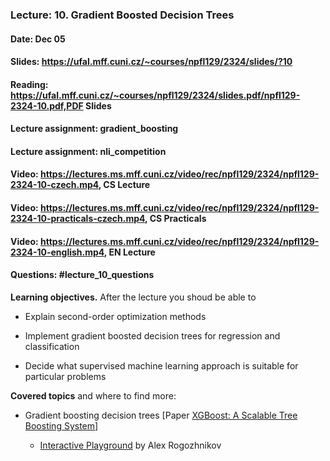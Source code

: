 ### Lecture: 10. Gradient Boosted Decision Trees
#### Date: Dec 05
#### Slides: https://ufal.mff.cuni.cz/~courses/npfl129/2324/slides/?10
#### Reading: https://ufal.mff.cuni.cz/~courses/npfl129/2324/slides.pdf/npfl129-2324-10.pdf,PDF Slides
#### Lecture assignment: gradient_boosting
#### Lecture assignment: nli_competition
#### Video: https://lectures.ms.mff.cuni.cz/video/rec/npfl129/2324/npfl129-2324-10-czech.mp4, CS Lecture
#### Video: https://lectures.ms.mff.cuni.cz/video/rec/npfl129/2324/npfl129-2324-10-practicals-czech.mp4, CS Practicals
#### Video: https://lectures.ms.mff.cuni.cz/video/rec/npfl129/2324/npfl129-2324-10-english.mp4, EN Lecture
#### Questions: #lecture_10_questions

**Learning objectives.** After the lecture you shoud be able to

- Explain second-order optimization methods

- Implement gradient boosted decision trees for regression and classification

- Decide what supervised machine learning approach is suitable for particular
  problems

**Covered topics** and where to find more:

- Gradient boosting decision trees [Paper [XGBoost: A Scalable Tree Boosting System](https://arxiv.org/abs/1603.02754)]

  - [Interactive Playground](http://arogozhnikov.github.io/2016/07/05/gradient_boosting_playground.html) by Alex Rogozhnikov
